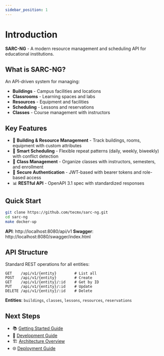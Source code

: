 ```yaml
---
sidebar_position: 1
---
```


# Introduction

**SARC-NG** - A modern resource management and scheduling API for educational institutions.

## What is SARC-NG?

An API-driven system for managing:
- **Buildings** - Campus facilities and locations
- **Classrooms** - Learning spaces and labs
- **Resources** - Equipment and facilities
- **Scheduling** - Lessons and reservations
- **Classes** - Course management with instructors

## Key Features

- 🏢 **Building & Resource Management** - Track buildings, rooms, equipment with custom attributes
- 📅 **Smart Scheduling** - Flexible repeat patterns (daily, weekly, biweekly) with conflict detection
- 👥 **Class Management** - Organize classes with instructors, semesters, and enrollment
- 🔐 **Secure Authentication** - JWT-based with bearer tokens and role-based access
- 📊 **RESTful API** - OpenAPI 3.1 spec with standardized responses

## Quick Start

```bash
git clone https://github.com/tecmx/sarc-ng.git
cd sarc-ng
make docker-up
```

**API**: http://localhost:8080/api/v1
**Swagger**: http://localhost:8080/swagger/index.html

## API Structure

Standard REST operations for all entities:

```
GET    /api/v1/{entity}        # List all
POST   /api/v1/{entity}        # Create
GET    /api/v1/{entity}/:id    # Get by ID
PUT    /api/v1/{entity}/:id    # Update
DELETE /api/v1/{entity}/:id    # Delete
```

**Entities**: `buildings`, `classes`, `lessons`, `resources`, `reservations`

## Next Steps

- 📚 [Getting Started Guide](getting-started.md)
- 🚀 [Development Guide](development.md)
- 🏗️ [Architecture Overview](architecture.md)
- 🌐 [Deployment Guide](deployment.md)
